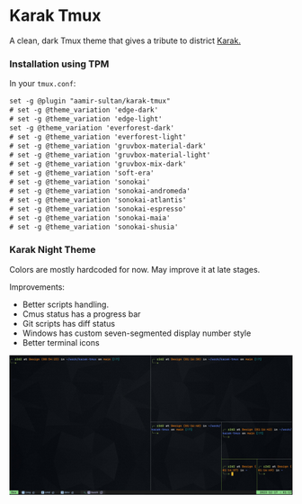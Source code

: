 # Karak Tmux

A clean, dark Tmux theme that gives a tribute to district [Karak.](https://www.flickr.com/photos/158416209@N08/32490822757)

### Installation using TPM

In your `tmux.conf`:
```
set -g @plugin "aamir-sultan/karak-tmux"
# set -g @theme_variation 'edge-dark'
# set -g @theme_variation 'edge-light'
set -g @theme_variation 'everforest-dark'
# set -g @theme_variation 'everforest-light'
# set -g @theme_variation 'gruvbox-material-dark'
# set -g @theme_variation 'gruvbox-material-light'
# set -g @theme_variation 'gruvbox-mix-dark'
# set -g @theme_variation 'soft-era'
# set -g @theme_variation 'sonokai'
# set -g @theme_variation 'sonokai-andromeda'
# set -g @theme_variation 'sonokai-atlantis'
# set -g @theme_variation 'sonokai-espresso'
# set -g @theme_variation 'sonokai-maia'
# set -g @theme_variation 'sonokai-shusia'
```

### Karak Night Theme

Colors are mostly hardcoded for now. May improve it at late stages.

Improvements:
- Better scripts handling.
- Cmus status has a progress bar
- Git scripts has diff status
- Windows has custom seven-segmented display number style
- Better terminal icons

![Snap](snaps/karak.jpg)


